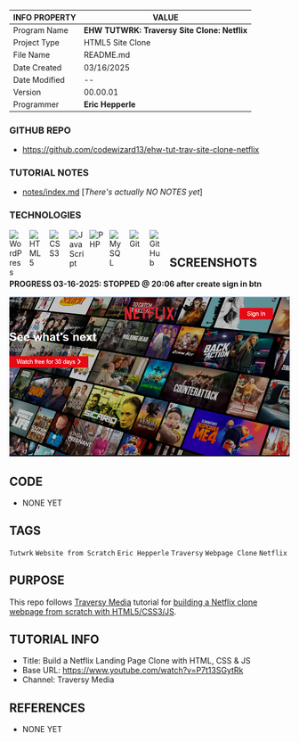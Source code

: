 | INFO PROPERTY | VALUE                                                |
| ------------- | ---------------------------------------------------- |
| Program Name  | **EHW TUTWRK: Traversy Site Clone: Netflix** |
| Project Type  | HTML5 Site Clone                                      |
| File Name     | README.md                                            |
| Date Created  | 03/16/2025                                           |
| Date Modified | --                                                   |
| Version       | 00.00.01                                             |
| Programmer    | **Eric Hepperle**                                    |

### GITHUB REPO

- https://github.com/codewizard13/ehw-tut-trav-site-clone-netflix

### TUTORIAL NOTES

- [notes/index.md](/notes/index.md) [_There's actually NO NOTES yet_]

### TECHNOLOGIES

<img align="left" alt="WordPress" title="WordPress" width="26px" src="https://cdn.jsdelivr.net/gh/devicons/devicon/icons/wordpress/wordpress-original.svg" style="padding-right:10px;" />

<img align="left" alt="HTML5" title="HTML5" width="26px" src="https://cdn.jsdelivr.net/gh/devicons/devicon/icons/html5/html5-original.svg" style="padding-right:10px;" />

<img align="left" alt="CSS3" title="CSS3" width="26px" src="https://cdn.jsdelivr.net/gh/devicons/devicon/icons/css3/css3-original.svg" style="padding-right:10px;" />

<img align="left" alt="JavaScript" title="JavaScript" width="26px" src="https://cdn.jsdelivr.net/gh/devicons/devicon/icons/javascript/javascript-original.svg" style="padding-right:10px;" />

<img align="left" alt="PHP" title="PHP" width="26px" src="https://cdn.jsdelivr.net/gh/devicons/devicon/icons/php/php-original.svg" style="padding-right:10px;" />

<img align="left" alt="MySQL" title="MySQL" width="26px" src="https://cdn.jsdelivr.net/gh/devicons/devicon/icons/mysql/mysql-original.svg" style="padding-right:10px;" />

<img align="left" alt="Git" title="Git" width="26px" src="https://cdn.jsdelivr.net/gh/devicons/devicon/icons/git/git-original.svg" style="padding-right:10px;" />

<img align="left" alt="GitHub" title="GitHub" width="26px" src="https://user-images.githubusercontent.com/3369400/139448065-39a229ba-4b06-434b-bc67-616e2ed80c8f.png" style="padding-right:10px;" />


<br>

## SCREENSHOTS

**PROGRESS 03-16-2025:  STOPPED @ 20:06 after create sign in btn**

![PROGRESS 03-16-2025:  STOPPED @ 20:06 after create sign in btn](/img/screens/tut-progress-001.png)

## CODE

- NONE YET


## TAGS

`Tutwrk` `Website from Scratch` `Eric Hepperle` `Traversy` `Webpage Clone` `Netflix`


## PURPOSE

This repo follows [Traversy Media](https://www.youtube.com/@TraversyMedia) tutorial for [building a Netflix clone webpage from scratch with HTML5/CSS3/JS](https://www.youtube.com/watch?v=P7t13SGytRk).

## TUTORIAL INFO

- Title: Build a Netflix Landing Page Clone with HTML, CSS & JS
- Base URL: https://www.youtube.com/watch?v=P7t13SGytRk
- Channel: Traversy Media

## REFERENCES

- NONE YET